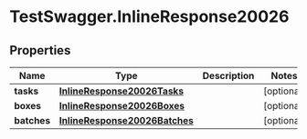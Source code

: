 # TestSwagger.InlineResponse20026

## Properties

Name | Type | Description | Notes
------------ | ------------- | ------------- | -------------
**tasks** | [**InlineResponse20026Tasks**](InlineResponse20026Tasks.md) |  | [optional] 
**boxes** | [**InlineResponse20026Boxes**](InlineResponse20026Boxes.md) |  | [optional] 
**batches** | [**InlineResponse20026Batches**](InlineResponse20026Batches.md) |  | [optional] 


